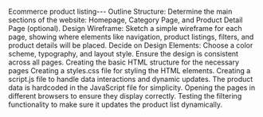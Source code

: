 Ecommerce product listing---
Outline Structure: Determine the main sections of the website: Homepage, Category Page, and Product Detail Page (optional). Design Wireframe: Sketch a simple wireframe for each page, showing where elements like navigation, product listings, filters, and product details will be placed. Decide on Design Elements: Choose a color scheme, typography, and layout style. Ensure the design is consistent across all pages.
Creating the basic HTML structure for the necessary pages
Creating a styles.css file for styling the HTML elements.
Creating a script.js file to handle data interactions and dynamic updates.
The product data is hardcoded in the JavaScript file for simplicity.
Opening the pages in different browsers to ensure they display correctly. Testing the filtering functionality to make sure it updates the product list dynamically.
